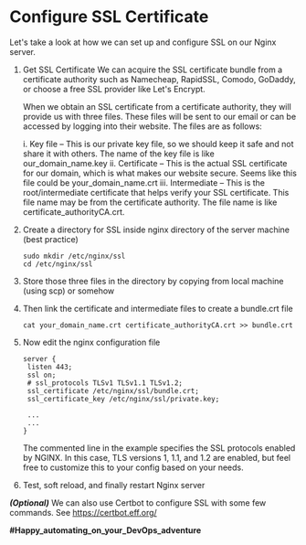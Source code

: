 # Configure SSL Certificate

Let's take a look at how we can set up and configure SSL on our Nginx server.

1. Get SSL Certificate
   We can acquire the SSL certificate bundle from a certificate authority such as Namecheap, RapidSSL, Comodo, GoDaddy, or choose a free SSL provider like Let's Encrypt.

   When we obtain an SSL certificate from a certificate authority, they will provide us with three files. These files will be sent to our email or can be accessed by logging into their website. The files are as follows:

   i. Key file – This is our private key file, so we should keep it safe and not share it with others. The name of the key file is like our_domain_name.key
   ii. Certificate – This is the actual SSL certificate for our domain, which is what makes our website secure. Seems like this file could be your_domain_name.crt
   iii. Intermediate – This is the root/intermediate certificate that helps verify your SSL certificate. This file name may be from the certificate authority. The file name is like certificate_authorityCA.crt.

2. Create a directory for SSL inside nginx directory of the server machine (best practice)

   ```
   sudo mkdir /etc/nginx/ssl
   cd /etc/nginx/ssl
   ```

3. Store those three files in the directory by copying from local machine (using scp) or somehow

4. Then link the certificate and intermediate files to create a bundle.crt file

   ```
   cat your_domain_name.crt certificate_authorityCA.crt >> bundle.crt
   ```

5. Now edit the nginx configuration file

   ```
   server {
    listen 443;
    ssl on;
    # ssl_protocols TLSv1 TLSv1.1 TLSv1.2;
    ssl_certificate /etc/nginx/ssl/bundle.crt;
    ssl_certificate_key /etc/nginx/ssl/private.key;

    ...
    ...
   }
   ```

   The commented line in the example specifies the SSL protocols enabled by NGINX. In this case, TLS versions 1, 1.1, and 1.2 are enabled, but feel free to customize this to your config based on your needs.

6. Test, soft reload, and finally restart Nginx server

**_(Optional)_** We can also use Certbot to configure SSL with some few commands. See https://certbot.eff.org/

**#Happy_automating_on_your_DevOps_adventure**
